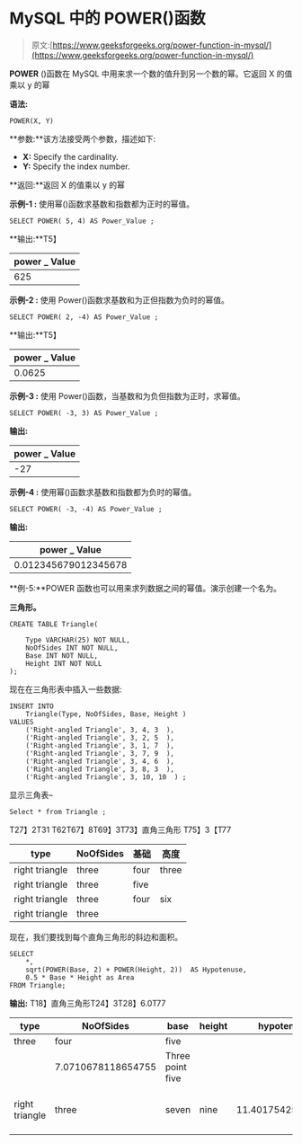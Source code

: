 # MySQL 中的 POWER()函数

> 原文:[https://www.geeksforgeeks.org/power-function-in-mysql/](https://www.geeksforgeeks.org/power-function-in-mysql/)

**POWER** ()函数在 MySQL 中用来求一个数的值升到另一个数的幂。它返回 X 的值乘以 y 的幂

**语法:**

```
POWER(X, Y)

```

**参数:**该方法接受两个参数，描述如下:

*   **X:** Specify the cardinality.
*   **Y:** Specify the index number.

**返回:**返回 X 的值乘以 y 的幂

**示例-1 :** 使用幂()函数求基数和指数都为正时的幂值。

```
SELECT POWER( 5, 4) AS Power_Value ;

```

**输出:**T5】

| power _ Value |
| --- |
| 625 |

**示例-2 :** 使用 Power()函数求基数和为正但指数为负时的幂值。

```
SELECT POWER( 2, -4) AS Power_Value ;

```

**输出:**T5】

| power _ Value |
| --- |
| 0.0625 |

**示例-3 :** 使用 Power()函数，当基数和为负但指数为正时，求幂值。

```
SELECT POWER( -3, 3) AS Power_Value ;

```

**输出:**

| power _ Value |
| --- |
| -27 |

**示例-4 :** 使用幂()函数求基数和指数都为负时的幂值。

```
SELECT POWER( -3, -4) AS Power_Value ;

```

**输出:**

| power _ Value |
| --- |
| 0.012345679012345678 |

**例-5:**POWER 函数也可以用来求列数据之间的幂值。演示创建一个名为。

**三角形。**

```
CREATE TABLE Triangle(

    Type VARCHAR(25) NOT NULL,
    NoOfSides INT NOT NULL,
    Base INT NOT NULL,
    Height INT NOT NULL
);

```

现在在三角形表中插入一些数据:

```
INSERT INTO  
    Triangle(Type, NoOfSides, Base, Height )
VALUES
    ('Right-angled Triangle', 3, 4, 3  ),
    ('Right-angled Triangle', 3, 2, 5  ),
    ('Right-angled Triangle', 3, 1, 7  ),
    ('Right-angled Triangle', 3, 7, 9  ),
    ('Right-angled Triangle', 3, 4, 6  ),
    ('Right-angled Triangle', 3, 8, 3  ),
    ('Right-angled Triangle', 3, 10, 10  ) ;

```

显示三角表–

```
Select * from Triangle ;

```

T27】2T31 T62T67】8T69】3T73】直角三角形 T75】3【T77

| type | NoOfSides | 基础 | 高度 |
| --- | --- | --- | --- |
| right triangle | three | four | three |
| right triangle | three | five |
| right triangle | three | four | six |
| right triangle | three |

现在，我们要找到每个直角三角形的斜边和面积。

```
SELECT 
    *,
    sqrt(POWER(Base, 2) + POWER(Height, 2))  AS Hypotenuse,
    0.5 * Base * Height as Area  
FROM Triangle;    

```

**输出:** T18】直角三角形T24】3T28】6.0T77

| type | NoOfSides | base | height | hypotenuse | area |
| --- | --- | --- | --- | --- | --- |
| three | four | five |
|  | 7.0710678118654755 | Three point five |
| right triangle | three | seven | nine | 11.40175425099138 | Thirty-one point five |